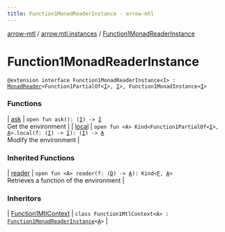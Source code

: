 ```yaml
---
title: Function1MonadReaderInstance - arrow-mtl
---
```


[arrow-mtl](../../index.html) / [arrow.mtl.instances](../index.html) / [Function1MonadReaderInstance](./index.html)

# Function1MonadReaderInstance

`@extension interface Function1MonadReaderInstance<I> : `[`MonadReader`](../../arrow.mtl.typeclasses/-monad-reader/index.html)`<Function1PartialOf<`[`I`](index.html#I)`>, `[`I`](index.html#I)`>, Function1MonadInstance<`[`I`](index.html#I)`>`

### Functions

| [ask](ask.html) | `open fun ask(): (`[`I`](index.html#I)`) -> `[`I`](index.html#I)<br>Get the environment |
| [local](local.html) | `open fun <A> Kind<Function1PartialOf<`[`I`](index.html#I)`>, `[`A`](local.html#A)`>.local(f: (`[`I`](index.html#I)`) -> `[`I`](index.html#I)`): (`[`I`](index.html#I)`) -> `[`A`](local.html#A)<br>Modify the environment |

### Inherited Functions

| [reader](../../arrow.mtl.typeclasses/-monad-reader/reader.html) | `open fun <A> reader(f: (`[`D`](../../arrow.mtl.typeclasses/-monad-reader/index.html#D)`) -> `[`A`](../../arrow.mtl.typeclasses/-monad-reader/reader.html#A)`): Kind<`[`F`](../../arrow.mtl.typeclasses/-monad-reader/index.html#F)`, `[`A`](../../arrow.mtl.typeclasses/-monad-reader/reader.html#A)`>`<br>Retrieves a function of the environment |

### Inheritors

| [Function1MtlContext](../-function1-mtl-context/index.html) | `class Function1MtlContext<A> : `[`Function1MonadReaderInstance`](./index.html)`<`[`A`](../-function1-mtl-context/index.html#A)`>` |

